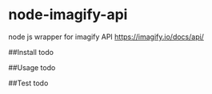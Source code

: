 # node-imagify-api
node js wrapper for imagify API https://imagify.io/docs/api/

##Install 
todo

##Usage
todo

##Test
todo

